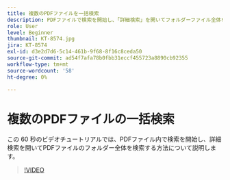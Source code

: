 ```yaml
---
title: 複数のPDFファイルを一括検索
description: PDFファイルで検索を開始し、「詳細検索」を開いてフォルダーファイル全体をPDFします
role: User
level: Beginner
thumbnail: KT-8574.jpg
jira: KT-8574
exl-id: d3e2d7d6-5c14-461b-9f68-8f16c8ceda50
source-git-commit: ad54f7afa78b0fbb31eccf455723a8890cb92355
workflow-type: tm+mt
source-wordcount: '58'
ht-degree: 0%

---
```


# 複数のPDFファイルの一括検索

この 60 秒のビデオチュートリアルでは、PDFファイル内で検索を開始し、詳細検索を開いてPDFファイルのフォルダー全体を検索する方法について説明します。

>[!VIDEO](https://video.tv.adobe.com/v/336363?quality=12&learn=on&hidetitle=true)
